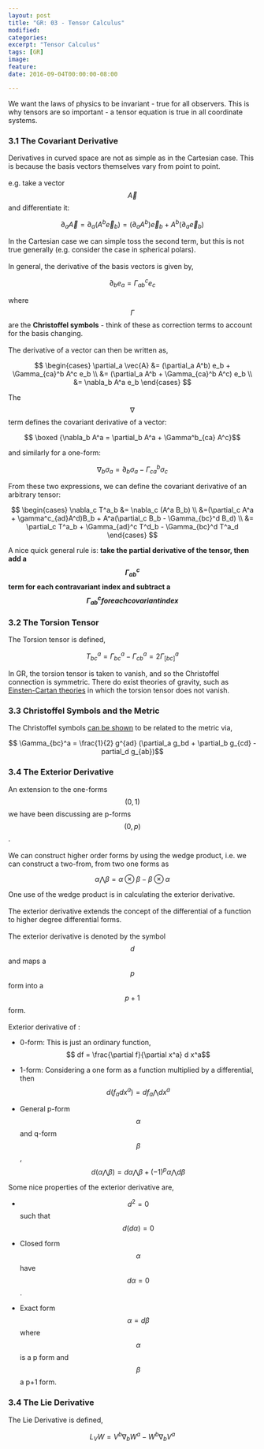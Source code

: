 ```yaml
---
layout: post
title: "GR: 03 - Tensor Calculus"
modified:
categories:
excerpt: "Tensor Calculus"
tags: [GR]
image:
feature:
date: 2016-09-04T00:00:00-08:00

---
```

We want the laws of physics to be invariant - true for all observers. This is why tensors are so important - a tensor equation is true in all coordinate systems.

### 3.1 The Covariant Derivative

Derivatives in curved space are not as simple as in the Cartesian case. This is because the basis vectors themselves vary from point to point. <br> <br> e.g. take a vector $$ \vec{A}$$ and differentiate it:

$$ \partial_a \vec{A} = \partial_a (A^b \vec{e}_b) = (\partial_a A^b) \vec{e}_b + A^b (\partial_a \vec{e}_b)$$

In the Cartesian case we can simple toss the second term, but this is not true generally (e.g. consider the case in spherical polars). <br> <br> In general, the derivative of the basis vectors is given by,

$$ \partial_b e_a = \Gamma_{ab}^c e_c$$

where $$ \Gamma$$ are the **Christoffel symbols** - think of these as correction terms to account for the basis changing. <br> <br> The derivative of a vector can then be written as,

$$
\begin{cases}
\partial_a \vec{A} &= (\partial_a A^b) e_b + \Gamma_{ca}^b A^c e_b \\
                   &= (\partial_a A^b + \Gamma_{ca}^b A^c) e_b \\
                   &= \nabla_b A^a e_b
\end{cases}
$$

The $$ \nabla$$ term defines the covariant derivative of a vector:

$$ \boxed {\nabla_b A^a = \partial_b A^a + \Gamma^b_{ca} A^c}$$

and similarly for a one-form:

$$ \nabla_b \sigma_a = \partial_b \sigma_a - \Gamma^b_{ca} \sigma_c$$

From these two expressions, we can define the covariant derivative of an arbitrary tensor:

$$
\begin{cases}
\nabla_c T^a_b &= \nabla_c (A^a B_b) \\
               &=(\partial_c A^a + \gamma^c_{ad}A^d)B_b + A^a(\partial_c B_b - \Gamma_{bc}^d B_d)  \\
               &= \partial_c T^a_b + \Gamma_{ad}^c T^d_b - \Gamma_{bc}^d T^a_d
\end{cases}
$$

A nice quick general rule is: **take the partial derivative of the tensor, then add a $$ \Gamma^c_{ab}$$ term for each contravariant index and subtract a $$\Gamma^c_{ab} for each covariant index $$**

### 3.2 The Torsion Tensor
The Torsion tensor is defined,

$$ T^a_{bc} = \Gamma_{bc}^a - \Gamma_{cb}^a = 2 \Gamma^a_{[bc]}$$

In GR, the torsion tensor is taken to vanish, and so the Christoffel connection is symmetric. There do exist theories of gravity, such as [Einsten-Cartan theories](https://en.wikipedia.org/wiki/Einstein–Cartan_theory) in which the torsion tensor does not vanish.

### 3.3 Christoffel Symbols and the Metric

The Christoffel symbols [can be shown](http://tomkimpson.com/GR3.1-ChristoffelDeriv/) to be related to the metric via,

$$ \Gamma_{bc}^a = \frac{1}{2} g^{ad} (\partial_a g_bd + \partial_b g_{cd} - partial_d g_{ab})$$

### 3.4 The Exterior Derivative
An extension to the one-forms $$ (0,1)$$ we have been discussing are p-forms $$ (0,p)$$. <br> <br> We can construct higher order forms by using the wedge product, i.e. we can construct a two-from, from two one forms as

$$ \alpha \bigwedge \beta = \alpha \otimes \beta - \beta \otimes \alpha$$


One use of the wedge product is in calculating the exterior derivative. <br> <br> The exterior derivative extends the concept of the differential of a function to higher degree differential forms. <br> <br> The exterior derivative is denoted by the symbol $$ d$$ and maps a $$ p$$ form into a $$ p+1$$ form. <br> <br>
Exterior derivative of :

* 0-form: This is just an ordinary function, $$ df = \frac{\partial f}{\partial x^a} d x^a$$

* 1-form: Considering a one form as a function multiplied by a differential, then $$ d(f_a dx^a) = df_a \bigwedge dx^a$$

* General p-form $$ \alpha$$ and q-form $$ \beta$$, $$ d(\alpha \bigwedge \beta) = d \alpha \bigwedge \beta + (-1)^p \alpha \bigwedge d \beta$$

Some nice properties of the exterior derivative are,

* $$ d^2 =0$$ such that $$ d(d \alpha) =0$$

* Closed form $$ \alpha$$ have $$ d \alpha =0$$.

* Exact form $$ \alpha = d \beta$$ where $$ \alpha$$ is a p form and $$ \beta$$ a p+1 form.


### 3.4 The Lie Derivative

The Lie Derivative is defined,

$$ L_V W = V^b \nabla_b W^a - W^b \nabla_b V^a$$
